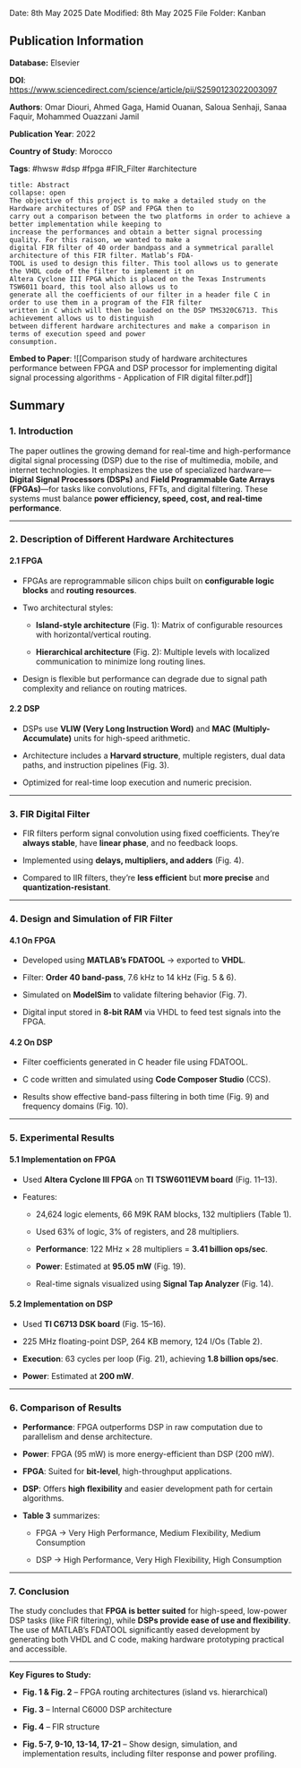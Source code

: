 Date: 8th May 2025
Date Modified: 8th May 2025
File Folder: Kanban
## Publication Information

**Database:** Elsevier

**DOI**: https://www.sciencedirect.com/science/article/pii/S2590123022003097

**Authors**: Omar Diouri, Ahmed Gaga, Hamid Ouanan, Saloua Senhaji, Sanaa Faquir, Mohammed Ouazzani Jamil

**Publication Year**: 2022

**Country of Study**: Morocco

**Tags**: #hwsw #dsp #fpga #FIR_Filter #architecture 

```ad-abstract
title: Abstract
collapse: open
The objective of this project is to make a detailed study on the Hardware architectures of DSP and FPGA then to
carry out a comparison between the two platforms in order to achieve a better implementation while keeping to
increase the performances and obtain a better signal processing quality. For this raison, we wanted to make a
digital FIR filter of 40 order bandpass and a symmetrical parallel architecture of this FIR filter. Matlab’s FDA-
TOOL is used to design this filter. This tool allows us to generate the VHDL code of the filter to implement it on
Altera Cyclone III FPGA which is placed on the Texas Instruments TSW6011 board, this tool also allows us to
generate all the coefficients of our filter in a header file C in order to use them in a program of the FIR filter
written in C which will then be loaded on the DSP TMS320C6713. This achievement allows us to distinguish
between different hardware architectures and make a comparison in terms of execution speed and power
consumption.
```

**Embed to Paper**: ![[Comparison study of hardware architectures performance between FPGA and DSP processor for implementing digital signal processing algorithms - Application of FIR digital filter.pdf]]
## Summary

### **1. Introduction**

The paper outlines the growing demand for real-time and high-performance digital signal processing (DSP) due to the rise of multimedia, mobile, and internet technologies. It emphasizes the use of specialized hardware—**Digital Signal Processors (DSPs)** and **Field Programmable Gate Arrays (FPGAs)**—for tasks like convolutions, FFTs, and digital filtering. These systems must balance **power efficiency, speed, cost, and real-time performance**.

---

### **2. Description of Different Hardware Architectures**

#### **2.1 FPGA**

- FPGAs are reprogrammable silicon chips built on **configurable logic blocks** and **routing resources**.
    
- Two architectural styles:
    
    - **Island-style architecture** (Fig. 1): Matrix of configurable resources with horizontal/vertical routing.
        
    - **Hierarchical architecture** (Fig. 2): Multiple levels with localized communication to minimize long routing lines.
        
- Design is flexible but performance can degrade due to signal path complexity and reliance on routing matrices.
    

#### **2.2 DSP**

- DSPs use **VLIW (Very Long Instruction Word)** and **MAC (Multiply-Accumulate)** units for high-speed arithmetic.
    
- Architecture includes a **Harvard structure**, multiple registers, dual data paths, and instruction pipelines (Fig. 3).
    
- Optimized for real-time loop execution and numeric precision.
    

---

### **3. FIR Digital Filter**

- FIR filters perform signal convolution using fixed coefficients. They’re **always stable**, have **linear phase**, and no feedback loops.
    
- Implemented using **delays, multipliers, and adders** (Fig. 4).
    
- Compared to IIR filters, they’re **less efficient** but **more precise** and **quantization-resistant**.
    

---

### **4. Design and Simulation of FIR Filter**

#### **4.1 On FPGA**

- Developed using **MATLAB’s FDATOOL** → exported to **VHDL**.
    
- Filter: **Order 40 band-pass**, 7.6 kHz to 14 kHz (Fig. 5 & 6).
    
- Simulated on **ModelSim** to validate filtering behavior (Fig. 7).
    
- Digital input stored in **8-bit RAM** via VHDL to feed test signals into the FPGA.
    

#### **4.2 On DSP**

- Filter coefficients generated in C header file using FDATOOL.
    
- C code written and simulated using **Code Composer Studio** (CCS).
    
- Results show effective band-pass filtering in both time (Fig. 9) and frequency domains (Fig. 10).
    

---

### **5. Experimental Results**

#### **5.1 Implementation on FPGA**

- Used **Altera Cyclone III FPGA** on **TI TSW6011EVM board** (Fig. 11–13).
    
- Features:
    
    - 24,624 logic elements, 66 M9K RAM blocks, 132 multipliers (Table 1).
        
    - Used 63% of logic, 3% of registers, and 28 multipliers.
        
    - **Performance**: 122 MHz × 28 multipliers = **3.41 billion ops/sec**.
        
    - **Power**: Estimated at **95.05 mW** (Fig. 19).
        
    - Real-time signals visualized using **Signal Tap Analyzer** (Fig. 14).
        

#### **5.2 Implementation on DSP**

- Used **TI C6713 DSK board** (Fig. 15–16).
    
- 225 MHz floating-point DSP, 264 KB memory, 124 I/Os (Table 2).
    
- **Execution**: 63 cycles per loop (Fig. 21), achieving **1.8 billion ops/sec**.
    
- **Power**: Estimated at **200 mW**.
    

---

### **6. Comparison of Results**

- **Performance**: FPGA outperforms DSP in raw computation due to parallelism and dense architecture.
    
- **Power**: FPGA (95 mW) is more energy-efficient than DSP (200 mW).
    
- **FPGA**: Suited for **bit-level**, high-throughput applications.
    
- **DSP**: Offers **high flexibility** and easier development path for certain algorithms.
    
- **Table 3** summarizes:
    
    - FPGA → Very High Performance, Medium Flexibility, Medium Consumption
        
    - DSP → High Performance, Very High Flexibility, High Consumption
        

---

### **7. Conclusion**

The study concludes that **FPGA is better suited** for high-speed, low-power DSP tasks (like FIR filtering), while **DSPs provide ease of use and flexibility**. The use of MATLAB’s FDATOOL significantly eased development by generating both VHDL and C code, making hardware prototyping practical and accessible.

---

**Key Figures to Study:**

- **Fig. 1 & Fig. 2** – FPGA routing architectures (island vs. hierarchical)
    
- **Fig. 3** – Internal C6000 DSP architecture
    
- **Fig. 4** – FIR structure
    
- **Fig. 5-7, 9-10, 13-14, 17-21** – Show design, simulation, and implementation results, including filter response and power profiling.